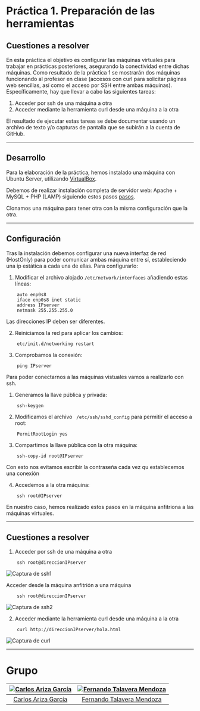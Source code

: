 # Práctica 1. Preparación de las herramientas
## Cuestiones a resolver

En esta práctica el objetivo es configurar las máquinas virtuales para trabajar en prácticas posteriores, asegurando la conectividad entre dichas máquinas.
Como resultado de la práctica 1 se mostrarán dos máquinas funcionando al profesor en clase (accesos con curl para solicitar páginas web sencillas, así como el
acceso por SSH entre ambas máquinas).
Específicamente, hay que llevar a cabo las siguientes tareas:

1. Acceder por ssh de una máquina a otra
2. Acceder mediante la herramienta curl desde una máquina a la otra

El resultado de ejecutar estas tareas se debe documentar usando un archivo de texto y/o capturas de pantalla que se subirán a la cuenta de GitHub.

- - -

## Desarrollo

Para la elaboración de la práctica, hemos instalado una máquina con Ubuntu Server, utilizando [VirtualBox](https://www.virtualbox.org). 

Debemos de realizar instalación completa de servidor web: Apache + MySQL + PHP (LAMP) siguiendo estos pasos [pasos](http://www.ubuntugeek.com/step-by-step-ubuntu-12-04-precise-lamp-server-setup.html).

Clonamos una máquina para tener otra con la misma configuración que la otra.

- - -

## Configuración

Tras la instalación debemos configurar una nueva interfaz de red (HostOnly) para poder comunicar ambas máquina entre sí, estableciendo una ip estática a cada una de ellas. Para configurarlo:

1. Modificar el archivo alojado `/etc/network/interfaces` añadiendo estas líneas:

```
    auto enp0s8
    iface enp0s8 inet static
    address IPserver
    netmask 255.255.255.0 
```

Las direcciones IP deben ser diferentes.

2. Reiniciamos la red para aplicar los cambios:
```
    etc/init.d/networking restart 
```

3. Comprobamos la conexión:
```
    ping IPserver 
```

Para poder conectarnos a las máquinas vistuales vamos a realizarlo con ssh.

1. Generamos la llave pública y privada:

```
    ssh-keygen 
```

2. Modificamos el archivo ` /etc/ssh/sshd_config` para permitir el acceso a root:

```
    PermitRootLogin yes
```

3. Compartimos la llave pública con la otra máquina:

```
    ssh-copy-id root@IPserver
```

Con esto nos evitamos escribir la contraseña cada vez qu establecemos una conexión

4. Accedemos a la otra máquina:

```
    ssh root@IPserver
```

En nuestro caso, hemos realizado estos pasos en la máquina anfitriona a las máquinas virtuales.

- - -

## Cuestiones a resolver

1. Acceder por ssh de una máquina a otra  

```
    ssh root@direccionIPserver
```    

![Captura de ssh1](./imagenes/CapturaSSH2.PNG)

Acceder desde la máquina anfitrión a una máquina  

```
    ssh root@direccionIPserver
```    

![Captura de ssh2](./imagenes/CapturaSSH1.PNG)

2. Acceder mediante la herramienta curl desde una máquina a la otra   

```
    curl http://direccionIPserver/hola.html
```    

![Captura de curl](./imagenes/CapturaCurl.PNG)

- - -
# Grupo

| [![Carlos Ariza García](https://github.com/AGCarlos.png?size=100)](https://github.com/AGCarlos) | [![Fernando Talavera Mendoza](https://github.com/Thejokeri.png?size=100)](https://github.com/Thejokeri) |
| :---: | :---: |
| [Carlos Ariza García](https://github.com/AGCarlos) | [Fernando Talavera Mendoza](https://github.com/Thejokeri) |